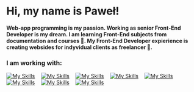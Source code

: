 # Hi, my name is Paweł! 
<strong>Web-app programming is my passion. Working as senior Front-End Developer is my dream. I am learning Front-End subjects from documentation and courses 🌱. My Front-End Developer expierience is creating websides for indyvidual clients as freelancer 🔭.</strong>
### I am working with: <br />
[![My Skills](https://skillicons.dev/icons?i=html)](https://skillicons.dev) 
&nbsp;&nbsp;&nbsp;[![My Skills](https://skillicons.dev/icons?i=css)](https://skillicons.dev) 
&nbsp;&nbsp;&nbsp;[![My Skills](https://skillicons.dev/icons?i=js)](https://skillicons.dev)
&nbsp;&nbsp;&nbsp;[![My Skills](https://skillicons.dev/icons?i=sass)](https://skillicons.dev)
&nbsp;&nbsp;&nbsp;[![My Skills](https://skillicons.dev/icons?i=react)](https://skillicons.dev)
&nbsp;&nbsp;&nbsp;[![My Skills](https://skillicons.dev/icons?i=redux)](https://skillicons.dev)
&nbsp;&nbsp;&nbsp;[![My Skills](https://skillicons.dev/icons?i=git)](https://skillicons.dev)
&nbsp;&nbsp;&nbsp;[![My Skills](https://skillicons.dev/icons?i=nodejs)](https://skillicons.dev)

<!--
**pawelosso/pawelosso** is a ✨ _special_ ✨ repository because its `README.md` (this file) appears on your GitHub profile.

Here are some ideas to get you started:

- 🔭 I’m currently working on ...
- 🌱 I’m currently learning ...
- 👯 I’m looking to collaborate on ...
- 🤔 I’m looking for help with ...
- 💬 Ask me about ...
- 📫 How to reach me: ...
- 😄 Pronouns: ...
- ⚡ Fun fact: ...
-->
